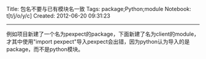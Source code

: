 Title: 包名不要与已有模块名一致
Tags: package;Python;module
Notebook: t[t/j/o/y/c]
Created: 2012-06-20 09:31:23

------

例如项目新建了一个名为pexpect的package，下面新建了名为client的module，才其中使用"import pexpect"导入pexpect会出错，因为python认为导入的是package，而不是python模块。
